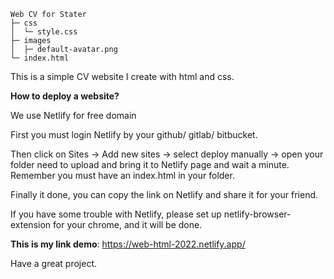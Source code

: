 ```
Web CV for Stater
├─ css
│  └─ style.css
├─ images
│  ├─ default-avatar.png
└─ index.html
```
This is a simple CV website I create with html and css.

**How to deploy a website?**

We use Netlify for free domain

First you must login Netlify by your github/ gitlab/ bitbucket. 

Then click on Sites -> Add new sites -> select deploy manually -> open your folder need to upload and bring it to Netlify page and wait a minute. Remember you must have an index.html in your folder.

Finally it done, you can copy the link on Netlify and share it for your friend.

If you have some trouble with Netlify, please set up netlify-browser-extension for your chrome, and it will be done.

**This is my link demo**: https://web-html-2022.netlify.app/

Have a great project.
